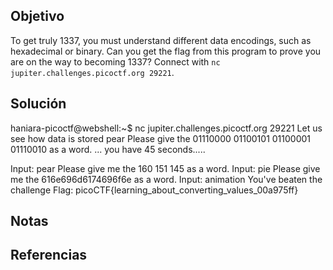 ## Objetivo
To get truly 1337, you must understand different data encodings, such as hexadecimal or binary. Can you get the flag from this program to prove you are on the way to becoming 1337? Connect with `nc jupiter.challenges.picoctf.org 29221`.
## Solución
haniara-picoctf@webshell:~$ nc jupiter.challenges.picoctf.org 29221
Let us see how data is stored
pear
Please give the 01110000 01100101 01100001 01110010 as a word.
...
you have 45 seconds.....

Input:
pear
Please give me the  160 151 145 as a word.
Input:
pie
Please give me the 616e696d6174696f6e as a word.
Input:
animation
You've beaten the challenge
Flag: picoCTF{learning_about_converting_values_00a975ff}
## Notas

## Referencias
